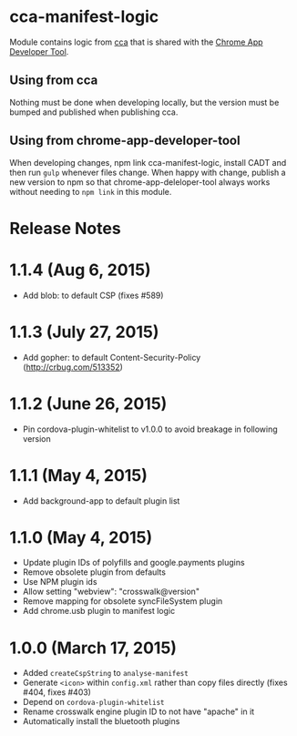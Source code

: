 # cca-manifest-logic

Module contains logic from [cca](https://www.npmjs.org/package/cca) that is
shared with the [Chrome App Developer Tool](https://github.com/MobileChromeApps/chrome-app-developer-tool/).

## Using from cca

Nothing must be done when developing locally, but the version must be bumped
and published when publishing cca.

## Using from chrome-app-developer-tool

When developing changes, npm link cca-manifest-logic, install CADT and then run `gulp`
whenever files change. When happy with change, publish a new version to npm so that
chrome-app-deleloper-tool always works without needing to `npm link` in this module.

# Release Notes

# 1.1.4 (Aug 6, 2015)
- Add blob: to default CSP (fixes #589)

# 1.1.3 (July 27, 2015)
- Add gopher: to default Content-Security-Policy (http://crbug.com/513352)

# 1.1.2 (June 26, 2015)
* Pin cordova-plugin-whitelist to v1.0.0 to avoid breakage in following version

# 1.1.1 (May 4, 2015)
* Add background-app to default plugin list

# 1.1.0 (May 4, 2015)
* Update plugin IDs of polyfills and google.payments plugins
* Remove obsolete plugin from defaults
* Use NPM plugin ids
* Allow setting "webview": "crosswalk@version"
* Remove mapping for obsolete syncFileSystem plugin
* Add chrome.usb plugin to manifest logic

# 1.0.0 (March 17, 2015)
* Added `createCspString` to `analyse-manifest`
* Generate `<icon>` within `config.xml` rather than copy files directly (fixes #404, fixes #403)
* Depend on `cordova-plugin-whitelist`
* Rename crosswalk engine plugin ID to not have "apache" in it
* Automatically install the bluetooth plugins
